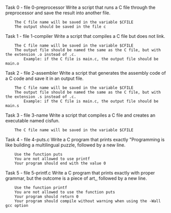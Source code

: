 Task 0 - file 0-preprocessor
	Write a script that runs a C file through the preprocessor and save the result into another file.

		The C file name will be saved in the variable $CFILE
		The output should be saved in the file c

Task 1 - file 1-compiler
	Write a script that compiles a C file but does not link.

		The C file name will be saved in the variable $CFILE
		The output file should be named the same as the C file, but with the extension .o instead of .c.
			Example: if the C file is main.c, the output file should be main.o

Task 2 - file 2-assembler
	Write a script that generates the assembly code of a C code and save it in an output file.

		The C file name will be saved in the variable $CFILE
		The output file should be named the same as the C file, but with the extension .s instead of .c.
			Example: if the C file is main.c, the output file should be main.s

Task 3 - file 3-name
	Write a script that compiles a C file and creates an executable named cisfun.

		The C file name will be saved in the variable $CFILE

Task 4 - file 4-puts.c
	Write a C program that prints exactly "Programming is like building a multilingual puzzle, followed by a new line.

		Use the function puts
		You are not allowed to use printf
		Your program should end with the value 0

Task 5 - file 5-printf.c
	Write a C program that prints exactly with proper grammar, but the outcome is a piece of art,, followed by a new line.

		Use the function printf
		You are not allowed to use the function puts
		Your program should return 0
		Your program should compile without warning when using the -Wall gcc option


